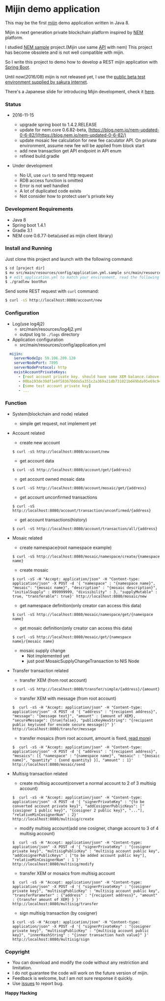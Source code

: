 # Mijin demo application

This may be the first [mijin](http://mijin.io/ja/) demo application written in Java 8.

Mijin is next generation private blockchain platform inspired by [NEM](http://nem.io/) platform.

I studied [NEM sample](https://github.com/BloodyRookie/nem-samples) project.(Mijin use same [API](http://bob.nem.ninja/docs/) with nem) This project has become obsolete and is not well compatible with mijin.

So I write this project to demo how to develop a REST mijin application with [Spring Boot](http://projects.spring.io/spring-boot/).

Until now(2016/08) mijin is not released yet, I use the [public beta test environment supplied by sakura internet](http://mijin.io/ja/mijin-cloud-chain-beta-test).

There's a Japanese slide for introducing Mijin development, check it [here](https://github.com/sjitech/mijin-dev-slide).

### Status ###

* 2016-11-15
    + upgrade spring boot to 1.4.2.RELEASE
    + update for nem.core 0.6.82-beta, [https://blog.nem.io/nem-updated-0-6-82/](https://blog.nem.io/nem-updated-0-6-82/)
    + update mosaic fee calculation for new fee caculator API. On private environment, assume new fee will be applied from block start
    + add new transaction get API endpoint in API enum
    + refined build.gradle

* Under development
    + No UI, use `curl` to send http request
    + RDB access function is omitted
    + Error is not well handled
    + A lot of duplicated code exists
    + Not consider how to protect user's private key

### Development Requirements ###

* Java 8
* Spring boot 1.4.1
* Gradle 3.1
* NEM core 0.6.77-beta(used as mijin client library)

### Install and Running ###

Just clone this project and launch with the following command:

```bash
$ cd [project dir]
$ mv src/main/resources/config/application.yml.sample src/main/resources/config/application.yml
$ # edit application.yml to match your environment, read the following configuration section
$ ./gradlew bootRun
```

Send some REST request with `curl` command:

```bash
$ curl -sS http://localhost:8080/account/new
```

### Configuration ###

* Log(use log4j2)
    + src/main/resources/log4j2.yml
    + output log to `./logs` directory
* Application configuration
    + src/main/resources/config/application.yml

```yml
  mijin:
    serverNodeIp: 59.106.209.120
    serverNodePort: 7895
    serverNodeProtocol: http
    existAccountPrivateKeys:
      - [root account private key. should have some XEM balance.(above 10000XEM is preferred)]
      - 00ba193de39df1e0f583670dda5a351c2a369a21db731821bd49bda95e69c944b3
      - [some test account private key]
      - ...
```


### Function ###

* System(blockchain and node) related
    + simple get request, not implement yet
* Account related
    + create new account

    ```
    $ curl -sS http://localhost:8080/account/new
    ```

    + get account data

    ```
    $ curl -sS http://localhost:8080/account/get/{address}
    ```

    + get account owned mosaic data

    ```
    $ curl -sS http://localhost:8080/account/mosaic/get/{address}
    ```

    + get account unconfirmed transactions

    ```
    $ curl -sS http://localhost:8080/account/transaction/unconfirmed/{address}
    ```

    + get account transactions(history)

    ```
    $ curl -sS http://localhost:8080/account/transaction/all/{address}
    ```

* Mosaic related
    + create namespace(root namespace example)

    ```
    $ curl -sS http://localhost:8080/mosaic/namespace/create/{namespace name}
    ```

    + create mosaic

    ```
    $ curl -sS -H "Accept: application/json" -H "Content-type: application/json" -X POST -d '{ "namespace" : "{namespace name}", "mosaic": "{mosaic name}", "description" : "{mosaic description}", "initialSupply" : 899999999, "divisibility" : 3, "supplyMutable" : true, "transferable": true}' http://localhost:8080/mosaic/new
    ```

    + get namespace definition(only creator can access this data)

    ```
    $ curl -sS http://localhost:8080/mosaic/namespace/get/{namespace name}
    ```

    + get mosaic definition(only creator can access this data)

    ```
    $ curl -sS http://localhost:8080/mosaic/get/{namespace name}/{mosaic name}
    ```

    + mosaic supply change
        - Not implemented yet
        - just post MosaicSupplyChangeTransaction to NIS Node

* Transfer transaction related
    + transfer XEM (from root account)

    ```
    $ curl -sS http://localhost:8080/transfer/simple/{address}/{amount}
    ```

    + transfer XEM with message (from root account)

    ```
    $  curl -sS -H "Accept: application/json" -H "Content-type: application/json" -X POST -d '{ "address" : "{recipient address}", "message": "{message text}", "amount" : {amount of XEM},  "secureMessage": {true|false}, "publicKeyHexString": "{recipient public key(used for encode secure message)}" }' http://localhost:8080/transfer/message
    ```

    + transfer mosaics (from root account, amount is fixed, [read more](http://bob.nem.ninja/docs/#version-2-transfer-transactions))

    ```
    $  curl -sS -H "Accept: application/json" -H "Content-type: application/json" -X POST -d '{ "address" : "{recipient address}", "mosaics": [{ "namespace" : "{namespace name}", "mosaic" : "{mosaic name}", "quantity" : {send quantity} }], "amount" : 1}' http://localhost:8080/mosaic/send
    ```

* Multisig transaction related
    + create multisig account(convert a normal account to 2 of 3 multisig account)

    ```
    $  curl -sS -H "Accept: application/json" -H "Content-type: application/json" -X POST -d '{ "signerPrivateKey" : "{to be converted account private key}", "addCosignerPublicKeys": ["{cosigner 1 public key}", "{cosigner 2 public key}", "..."], "relativeMinCosignerNum" : 2}' http://localhost:8080/multisig/create
    ```

    + modify multisig account(add one cosigner, change account to 3 of 4 multisig account)

    ```
    $  curl -sS -H "Accept: application/json" -H "Content-type: application/json" -X POST -d '{ "signerPrivateKey" : "{cosigner private key}", "multisigPublicKey" : "multisig account public key", "addCosignerPublicKeys" : ["to be added account public key"], "relativeMinCosignerNum" : 1 }' http://localhost:8080/multisig/modify
    ```


    + transfer XEM or mosaics from multisig account

    ```
    $  curl -sS -H "Accept: application/json" -H "Content-type: application/json" -X POST -d '{ "signerPrivateKey" : "{cosigner private key}", "multisigPublicKey" : "multisig account public key", "transferParameter" : {"address" : "{recipient address}", "amount" : {transfer amount of XEM} } }' http://localhost:8080/multisig/transfer
    ```

    + sign multisig transaction (by cosigner)

    ```
    $ curl -sS -H "Accept: application/json" -H "Content-type: application/json" -X POST -d '{ "signerPrivateKey" : "{cosigner private key}", "multisigPublicKey" : "{multisig account public key}", "innerHashString" : "{inner transaction hash value}" }' http://localhost:8080/multisig/sign
    ```

### Copyright ###

* You can download and modify the code without any restriction and limitation.
* I do not guarantee the code will work on the future version of mijin.
* Feedback is welcome, but I am not sure response it quickly.
* Use [issues](https://bitbucket.org/samfisher/mijin-demo-backend/issues?status=new&status=open) to report bug.

**Happy Hacking**
